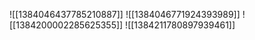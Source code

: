 ![[1384046437785210887]]
![[1384046771924393989]]
![[1384200002285625355]]
![[1384211780897939461]]
